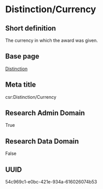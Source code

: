 # Distinction/Currency
## Short definition
The currency in which the award was given.
## Base page
[Distinction](../Objects/Distinction.md)
## Meta title
csr:Distinction/Currency
## Research Admin Domain
True
## Research Data Domain
False
## UUID
54c969c1-e0bc-421e-934a-616026074b53
